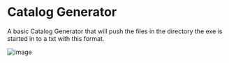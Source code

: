 # Catalog Generator

A basic Catalog Generator that will push the files in the directory the exe is started in to a txt with this format.

![image](https://github.com/itztiva/CatalogGenerator/assets/98614842/a898f507-f0f7-437b-b70f-fa38aa4a7ae8)
